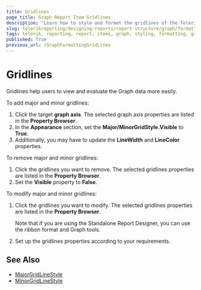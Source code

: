 ```yaml
---
title: Gridlines
page_title: Graph Report Item Gridlines 
description: "Learn how to style and format the gridlines of the Telerik Reporting Graph report item."
slug: telerikreporting/designing-reports/report-structure/graph/formatting-a-graph/gridlines
tags: telerik, reporting, report, items, graph, styling, formatting, gridlines
published: True
previous_url: /GraphFormattingGridLines
---
```


# Gridlines

Gridlines help users to view and evaluate the Graph data more easily.

To add major and minor gridlines:

1. Click the target __graph axis__. The selected graph axis properties are listed in the __Property Browser__.
1. In the __Appearance__ section, set the **Major/MinorGridStyle.Visible** to **True**. 
1. Additionally, you may have to update the **LineWidth** and **LineColor** properties. 

To remove major and minor gridlines:

1. Click the gridlines you want to remove. The selected gridlines properties are listed in the __Property Browser__.
1. Set the __Visible__ property to __False__. 

To modify major and minor gridlines:

1. Click the gridlines you want to modify. The selected gridlines properties are listed in the __Property Browser__.

    Note that if you are using the Standalone Report Designer, you can use the ribbon format and Graph tools. 

1. Set up the gridlines properties according to your requirements. 



## See Also
 
* [MajorGridLineStyle](/reporting/api/Telerik.Reporting.GraphAxis#Telerik_Reporting_GraphAxis_MajorGridLineStyle)  
* [MinorGridLineStyle](/reporting/api/Telerik.Reporting.GraphAxis#Telerik_Reporting_GraphAxis_MinorGridLineStyle)

